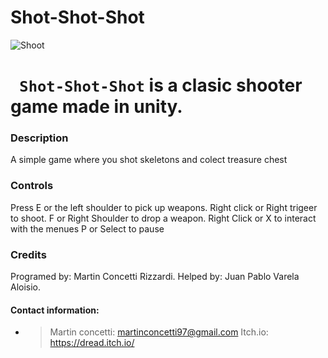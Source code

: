 # Shot-Shot-Shot
![Shoot](Shot%20Shot%20Shot/Res/Title/Screenshot_1.pngg)

# **` Shot-Shot-Shot`** is a clasic shooter game made in unity. 

### Description

A simple game where you shot skeletons and colect treasure chest

### Controls

Press E  or the left shoulder to pick up weapons.
Right click or Right trigeer to shoot.
F or Right Shoulder to drop a weapon.
Right Click or X to interact with the menues
P or Select to pause

### Credits

Programed by: Martin Concetti Rizzardi.
Helped by: Juan Pablo Varela Aloisio.

#### Contact information: 
* >Martin concetti: martinconcetti97@gmail.com
  >Itch.io: https://dread.itch.io/
